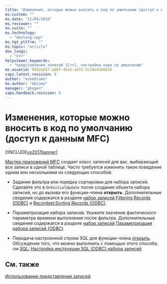 ```yaml
---
title: "Изменения, которые можно вносить в код по умолчанию (доступ к данным MFC) | Microsoft Docs"
ms.custom: ""
ms.date: "11/04/2016"
ms.reviewer: ""
ms.suite: ""
ms.technology: 
  - "devlang-cpp"
ms.tgt_pltfrm: ""
ms.topic: "article"
dev_langs: 
  - "C++"
helpviewer_keywords: 
  - "представления записей [C++], настройка кода по умолчанию"
ms.assetid: 9992ed37-a6bf-45a5-a572-5c14e42b6628
caps.latest.revision: 8
author: "mikeblome"
ms.author: "mblome"
manager: "ghogen"
caps.handback.revision: 8
---
```

# Изменения, которые можно вносить в код по умолчанию (доступ к данным MFC)
[!INCLUDE[vs2017banner](../assembler/inline/includes/vs2017banner.md)]

[Мастер приложений MFC](../mfc/reference/database-support-mfc-application-wizard.md) создает класс записей для вас, выбирающий все записи в одной таблице.  Часто требуется изменить такое поведение одним или несколькими из следующих способов:  
  
-   Задание фильтра или порядка сортировки для набора записей.  Сделайте это в `OnInitialUpdate` после создания объекта набора записей, но до вызова его функции\-члена **открыть**.  Дополнительные сведения содержатся в разделе [набор записей](../data/odbc/recordset-filtering-records-odbc.md).[](../data/odbc/recordset-filtering-records-odbc.md "Recordset: Filtering Records (ODBC)")[Filtering Records \(ODBC\)](../data/odbc/recordset-filtering-records-odbc.md) и [Recordset:](../data/odbc/recordset-sorting-records-odbc.md)[](../data/odbc/recordset-sorting-records-odbc.md "Recordset: Sorting Records (ODBC)")[Sorting Records \(ODBC\)](../data/odbc/recordset-sorting-records-odbc.md).  
  
-   Параметризация набора записей.  Укажите значение фактического параметра времени выполнения после фильтра.  Дополнительные сведения содержатся в разделе [набор записей](../data/odbc/recordset-parameterizing-a-recordset-odbc.md).[Параметризация набора записей \(ODBC\)](../data/odbc/recordset-parameterizing-a-recordset-odbc.md)  
  
-   Передача настроенной строки SQL для функции\-члена [открыть](../Topic/CRecordset::Open.md).  Обсуждение того, что можно выполнить с помощью этого способа, см [SQL:](../data/odbc/sql-customizing-your-recordset’s-sql-statement-odbc.md).[](../data/odbc/sql-customizing-your-recordset’s-sql-statement-odbc.md "SQL: Customizing Your Recordset’s SQL Statement (ODBC)")[Настройка инструкции SQL \(ODBC\) набора записей](../data/odbc/sql-customizing-your-recordset’s-sql-statement-odbc.md).  
  
## См. также  
 [Использование представления записей](../data/using-a-record-view-mfc-data-access.md)